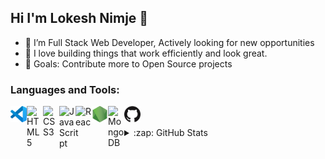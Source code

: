 ## Hi I'm Lokesh Nimje 👋

- 🔭 I’m Full Stack Web Developer, Actively looking for new opportunities
- 🌱 I love building things that work efficiently and look great.
- 🥅 Goals: Contribute more to Open Source projects

### Languages and Tools:

<img align="left" alt="Visual Studio Code" width="26px" src="https://raw.githubusercontent.com/github/explore/80688e429a7d4ef2fca1e82350fe8e3517d3494d/topics/visual-studio-code/visual-studio-code.png" />
<img align="left" alt="HTML5" width="26px" src="https://img.freepik.com/free-icon/html_318-788932.jpg?size=626&ext=jpg" />
<img align="left" alt="CSS3" width="26px" src="https://cdn-icons-png.flaticon.com/512/919/919826.png?w=996&t=st=1691904849~exp=1691905449~hmac=086371dc25155974d89f339eb9bccb7ce1008d24ca17175a8df79eed10bdae83" />
<img align="left" alt="JavaScript" width="26px" src="https://w1.pngwing.com/pngs/136/126/png-transparent-javascript-logo-angularjs-nodejs-computer-programming-web-development-computer-software-jquery-yellow.png" />
<img align="left" alt="React" width="26px" src="https://cdn-icons-png.flaticon.com/512/1126/1126012.png?w=996&t=st=1691904983~exp=1691905583~hmac=df5a888d2be183be0156c5dc7be06130c453631099b7668e519adee95ab1beb1" />
<img align="left" alt="Node.js" width="26px" src="https://raw.githubusercontent.com/github/explore/80688e429a7d4ef2fca1e82350fe8e3517d3494d/topics/nodejs/nodejs.png" />
<img align="left" alt="MongoDB" width="26px" src="https://cdn4.iconfinder.com/data/icons/logos-brands-5/24/mongodb-256.png" />
<img align="left" alt="GitHub" width="26px" src="https://raw.githubusercontent.com/github/explore/78df643247d429f6cc873026c0622819ad797942/topics/github/github.png" />

<br />
<br />
<details>
<summary>:zap: GitHub Stats</summary>

  <img align="left" alt="codeSTACKr's GitHub Stats" src="https://github-readme-stats-codestackr.vercel.app/api?username=lokeshnimje&show_icons=true&hide_border=true&count_private=true&theme=radical" />

</details>
